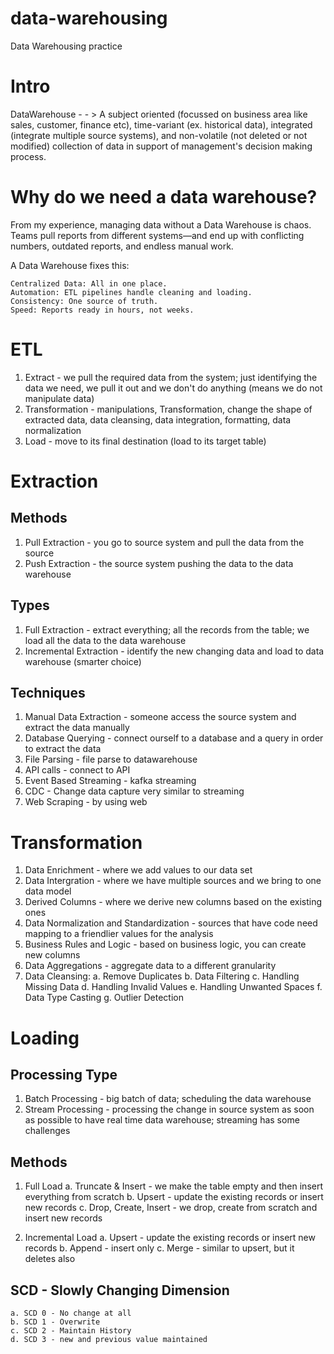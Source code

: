 # data-warehousing
Data Warehousing practice

# Intro
DataWarehouse - - > A subject oriented (focussed on business area like sales, customer, finance etc), time-variant (ex. historical data), integrated (integrate multiple source systems), and non-volatile (not deleted or not modified) collection of data in support of management's decision making process.

# Why do we need a data warehouse?
From my experience, managing data without a Data Warehouse is chaos. Teams pull reports from different systems—and end up with conflicting numbers, outdated reports, and endless manual work.

A Data Warehouse fixes this:

    Centralized Data: All in one place.
    Automation: ETL pipelines handle cleaning and loading.
    Consistency: One source of truth.
    Speed: Reports ready in hours, not weeks.

# ETL

1. Extract - we pull the required data from the system; just identifying the data we need, we pull it out and we don't do anything (means we do not manipulate data)
2. Transformation - manipulations, Transformation, change the shape of extracted data, data cleansing, data integration, formatting, data normalization
3. Load - move to its final destination (load to its target table)

# Extraction
## Methods

1. Pull Extraction - you go to source system and pull the data from the source
2. Push Extraction - the source system pushing the data to the data warehouse

## Types

1. Full Extraction - extract everything; all the records from the table; we load all the data to the data warehouse
2. Incremental Extraction - identify the new changing data and load to data warehouse (smarter choice)

## Techniques

1. Manual Data Extraction - someone access the source system and extract the data manually
2. Database Querying - connect ourself to a database and a query in order to extract the data
3. File Parsing - file parse to datawarehouse
4. API calls - connect to API
5. Event Based Streaming - kafka streaming
6. CDC -  Change data capture very similar to streaming
7. Web Scraping - by using web


# Transformation
1. Data Enrichment - where we add values to our data set
2. Data Intergration - where we have multiple sources and we bring to one data model
3. Derived Columns - where we derive new columns based on the existing ones
4. Data Normalization and Standardization - sources that have code need mapping to a friendlier values for the analysis
5. Business Rules and Logic - based on business logic, you can create new columns
6. Data Aggregations - aggregate data to a different granularity
7. Data Cleansing:
    a. Remove Duplicates
    b. Data Filtering
    c. Handling Missing Data
    d. Handling Invalid Values
    e. Handling Unwanted Spaces
    f. Data Type Casting 
    g. Outlier Detection

# Loading
## Processing Type
1. Batch Processing - big batch of data; scheduling the data warehouse
2. Stream Processing - processing the change in source system as soon as possible to have real time data warehouse; streaming has some challenges

## Methods
1. Full Load
    a. Truncate & Insert - we make the table empty and then insert everything from scratch
    b. Upsert - update the existing records or insert new records
    c. Drop, Create, Insert - we drop, create from scratch and insert new records

2. Incremental Load
    a. Upsert - update the existing records or insert new records
    b. Append - insert only
    c. Merge - similar to upsert, but it deletes also

## SCD - Slowly Changing Dimension
    a. SCD 0 - No change at all
    b. SCD 1 - Overwrite
    c. SCD 2 - Maintain History
    d. SCD 3 - new and previous value maintained

